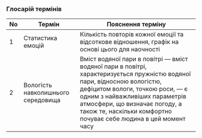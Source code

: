 ### Глосарій термінів

| No | Термін | Пояснення терміну |
| --- | --- | --- |
| 1 | Статистика емоцій | Кількість повторів кожної емоції та відсоткове відношення, графік на основі цього для наочності |
| 2 | Вологість навколишнього середовища | Вміст водяної пари в повітрі — вміст водяної пари в повітрі, характеризується пружністю водяної пари, відносною вологістю, дефіцитом вологи, точкою роси, — є одним з найважливіших параметрів атмосфери, що визначає погоду, а також те, наскільки комфортно почуває себе людина в цей момент часу |
